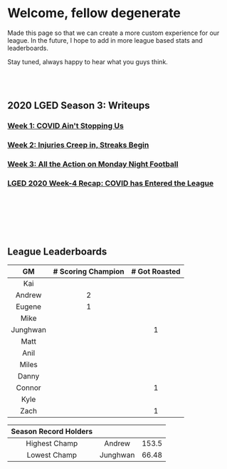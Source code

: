 # Welcome, fellow degenerate
Made this page so that we can create a more custom experience for our league. In the future, I hope to add in more league based stats and leaderboards.

Stay tuned, always happy to hear what you guys think.


<br>
<br>


## 2020 LGED Season 3: Writeups
### [Week 1: COVID Ain't Stopping Us](./2020_writeups/week1_writeup_2020.md)

### [Week 2: Injuries Creep in, Streaks Begin](./2020_writeups/week2_writeup_2020.md)

### [Week 3: All the Action on Monday Night Football](./2020_writeups/2020_week3_writeup.md)

### [LGED 2020 Week-4 Recap: COVID has Entered the League](./2020_writeups/2020_week4_writeup.md)

<br>
<br>
<br>
<br>
<br>



## League Leaderboards


|    GM     | # Scoring Champion | # Got Roasted |
|:---------:|:------------------:|:-------------:|
| Kai       |                    |               |
| Andrew    |         2          |               |
| Eugene    |         1          |               |
| Mike      |                    |               |
| Junghwan  |                    |       1       |
| Matt      |                    |               |
| Anil      |                    |               |
| Miles     |                    |               |
| Danny     |                    |               |
| Connor    |                    |       1       |
| Kyle      |                    |               |
| Zach      |                    |       1       |

|Season Record Holders|||
|:-----------:|:------------------:|:--------------|
|Highest Champ|       Andrew       |     153.5     |
|Lowest  Champ|      Junghwan      |     66.48     |
